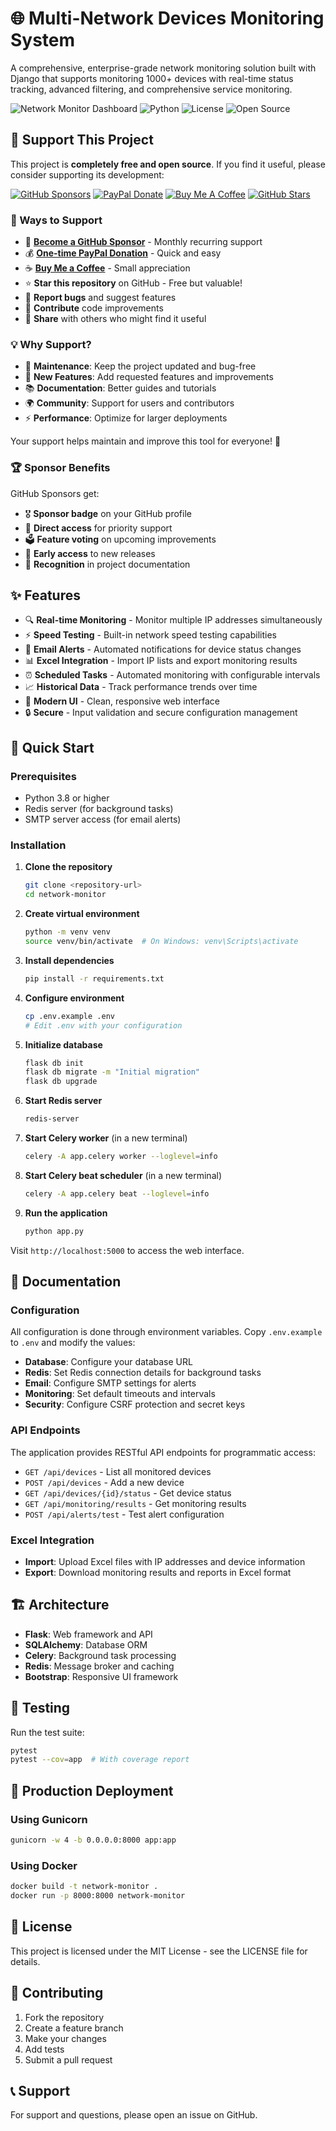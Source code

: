 # 🌐 Multi-Network Devices Monitoring System

A comprehensive, enterprise-grade network monitoring solution built with Django that supports monitoring 1000+ devices with real-time status tracking, advanced filtering, and comprehensive service monitoring.

![Network Monitor Dashboard](https://img.shields.io/badge/Django-5.2.3-green) ![Python](https://img.shields.io/badge/Python-3.8+-blue) ![License](https://img.shields.io/badge/License-MIT-yellow) ![Open Source](https://img.shields.io/badge/Open%20Source-❤️-red)

## 💝 Support This Project

This project is **completely free and open source**. If you find it useful, please consider supporting its development:

[![GitHub Sponsors](https://img.shields.io/badge/GitHub-Sponsor-pink?logo=github)](https://github.com/sponsors/vallururavi27)
[![PayPal Donate](https://img.shields.io/badge/PayPal-Donate-blue?logo=paypal)](https://paypal.me/vallururavi27)
[![Buy Me A Coffee](https://img.shields.io/badge/Buy%20Me%20A%20Coffee-Support-orange?logo=buy-me-a-coffee)](https://www.buymeacoffee.com/vallururavi27)
[![GitHub Stars](https://img.shields.io/github/stars/vallururavi27/Multi-Network-Devices-Monitoring?style=social)](https://github.com/vallururavi27/Multi-Network-Devices-Monitoring)

### 🎯 Ways to Support

- 💖 **[Become a GitHub Sponsor](https://github.com/sponsors/vallururavi27)** - Monthly recurring support
- 💰 **[One-time PayPal Donation](https://paypal.me/vallururavi27)** - Quick and easy
- ☕ **[Buy Me a Coffee](https://www.buymeacoffee.com/vallururavi27)** - Small appreciation
- ⭐ **Star this repository** on GitHub - Free but valuable!
- 🐛 **Report bugs** and suggest features
- 🤝 **Contribute** code improvements
- 📢 **Share** with others who might find it useful

### 💡 Why Support?

- 🔧 **Maintenance**: Keep the project updated and bug-free
- 🚀 **New Features**: Add requested features and improvements
- 📚 **Documentation**: Better guides and tutorials
- 🌍 **Community**: Support for users and contributors
- ⚡ **Performance**: Optimize for larger deployments

Your support helps maintain and improve this tool for everyone! 🙏

### 🏆 Sponsor Benefits

GitHub Sponsors get:
- 🎖️ **Sponsor badge** on your GitHub profile
- 📧 **Direct access** for priority support
- 🗳️ **Feature voting** on upcoming improvements
- 📝 **Early access** to new releases
- 🙏 **Recognition** in project documentation

## ✨ Features

- 🔍 **Real-time Monitoring** - Monitor multiple IP addresses simultaneously
- ⚡ **Speed Testing** - Built-in network speed testing capabilities
- 📧 **Email Alerts** - Automated notifications for device status changes
- 📊 **Excel Integration** - Import IP lists and export monitoring results
- ⏰ **Scheduled Tasks** - Automated monitoring with configurable intervals
- 📈 **Historical Data** - Track performance trends over time
- 🎨 **Modern UI** - Clean, responsive web interface
- 🔒 **Secure** - Input validation and secure configuration management

## 🚀 Quick Start

### Prerequisites

- Python 3.8 or higher
- Redis server (for background tasks)
- SMTP server access (for email alerts)

### Installation

1. **Clone the repository**
   ```bash
   git clone <repository-url>
   cd network-monitor
   ```

2. **Create virtual environment**
   ```bash
   python -m venv venv
   source venv/bin/activate  # On Windows: venv\Scripts\activate
   ```

3. **Install dependencies**
   ```bash
   pip install -r requirements.txt
   ```

4. **Configure environment**
   ```bash
   cp .env.example .env
   # Edit .env with your configuration
   ```

5. **Initialize database**
   ```bash
   flask db init
   flask db migrate -m "Initial migration"
   flask db upgrade
   ```

6. **Start Redis server**
   ```bash
   redis-server
   ```

7. **Start Celery worker** (in a new terminal)
   ```bash
   celery -A app.celery worker --loglevel=info
   ```

8. **Start Celery beat scheduler** (in a new terminal)
   ```bash
   celery -A app.celery beat --loglevel=info
   ```

9. **Run the application**
   ```bash
   python app.py
   ```

Visit `http://localhost:5000` to access the web interface.

## 📖 Documentation

### Configuration

All configuration is done through environment variables. Copy `.env.example` to `.env` and modify the values:

- **Database**: Configure your database URL
- **Redis**: Set Redis connection details for background tasks
- **Email**: Configure SMTP settings for alerts
- **Monitoring**: Set default timeouts and intervals
- **Security**: Configure CSRF protection and secret keys

### API Endpoints

The application provides RESTful API endpoints for programmatic access:

- `GET /api/devices` - List all monitored devices
- `POST /api/devices` - Add a new device
- `GET /api/devices/{id}/status` - Get device status
- `GET /api/monitoring/results` - Get monitoring results
- `POST /api/alerts/test` - Test alert configuration

### Excel Integration

- **Import**: Upload Excel files with IP addresses and device information
- **Export**: Download monitoring results and reports in Excel format

## 🏗️ Architecture

- **Flask**: Web framework and API
- **SQLAlchemy**: Database ORM
- **Celery**: Background task processing
- **Redis**: Message broker and caching
- **Bootstrap**: Responsive UI framework

## 🧪 Testing

Run the test suite:

```bash
pytest
pytest --cov=app  # With coverage report
```

## 🚀 Production Deployment

### Using Gunicorn

```bash
gunicorn -w 4 -b 0.0.0.0:8000 app:app
```

### Using Docker

```bash
docker build -t network-monitor .
docker run -p 8000:8000 network-monitor
```

## 📝 License

This project is licensed under the MIT License - see the LICENSE file for details.

## 🤝 Contributing

1. Fork the repository
2. Create a feature branch
3. Make your changes
4. Add tests
5. Submit a pull request

## 📞 Support

For support and questions, please open an issue on GitHub.
